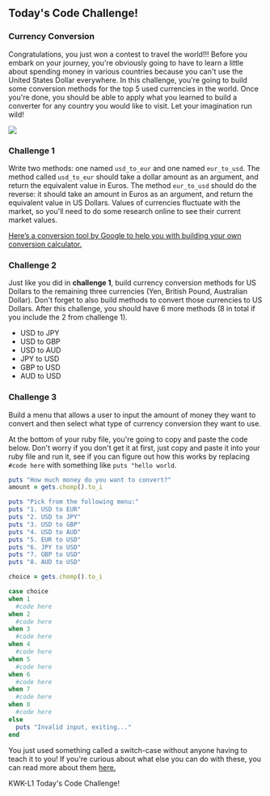 ## Today's Code Challenge!

### Currency Conversion

Congratulations, you just won a contest to travel the world!!! Before you embark on your journey, you're obviously going to have to learn a little about spending money in various countries because you can't use the United States Dollar everywhere. In this challenge, you're going to build some conversion methods for the top 5 used currencies in the world. Once you're done, you should be able to apply what you learned to build a converter for any country you would like to visit. Let your imagination run wild!

![](https://s3.amazonaws.com/upperline/curriculum-assets/currency-top5.png)

### Challenge 1
Write two methods: one named `usd_to_eur` and one named `eur_to_usd`. The method called `usd_to_eur` should take a dollar amount as an argument, and return the equivalent value in Euros. The method `eur_to_usd` should do the reverse: it should take an amount in Euros as an argument, and return the equivalent value in US Dollars. Values of currencies fluctuate with the market, so you'll need to do some research online to see their current market values.

[Here’s a conversion tool by Google to help you with building your own conversion calculator.](https://www.google.com/finance/converter)


### Challenge 2
Just like you did in **challenge 1**, build currency conversion methods for US Dollars to the remaining three currencies (Yen, British Pound, Australian Dollar). Don't forget to also build methods to convert those currencies to US Dollars. After this challenge, you should have 6 more methods (8 in total if you include the 2 from challenge 1).

* USD to JPY  
* USD to GBP  
* USD to AUD  
* JPY to USD
* GBP to USD
* AUD to USD

### Challenge 3
Build a menu that allows a user to input the amount of money they want to convert and then select what type of currency conversion they want to use. 

At the bottom of your ruby file, you're going to copy and paste the code below. Don't worry if you don't get it at first, just copy and paste it into your ruby file and run it, see if you can figure out how this works by replacing `#code here` with something like `puts "hello world`.   

```ruby
puts "How much money do you want to convert?"
amount = gets.chomp().to_i

puts "Pick from the following menu:"
puts "1. USD to EUR"
puts "2. USD to JPY"
puts "3. USD to GBP"
puts "4. USD to AUD"
puts "5. EUR to USD"
puts "6. JPY to USD"
puts "7. GBP to USD"
puts "8. AUD to USD"

choice = gets.chomp().to_i

case choice
when 1
  #code here
when 2
  #code here
when 3
  #code here
when 4
  #code here
when 5
  #code here
when 6
  #code here
when 7
  #code here
when 8
  #code here
else
  puts "Invalid input, exiting..."
end

```

You just used something called a switch-case without anyone having to teach it to you! If you're curious about what else you can do with these, you can read more about them [here.](http://ruby-doc.org/docs/keywords/1.9/Object.html#method-i-case)
<p data-visibility='hidden'>KWK-L1 Today's Code Challenge!</p>
